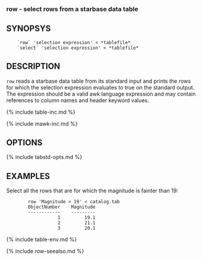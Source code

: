 
### row - select rows from a starbase data table

SYNOPSYS
--------

```
    `row` 'selection expression' < *tablefile*
    `select` 'selection expression' < *tablefile*
```

DESCRIPTION
-----------

`row` reads a starbase data table from its standard input and prints the rows
for which the selection expression evaluates to true on the standard output.
The expression should be a valid awk language expression and may contain
references to column names and header keyword values.


{% include table-inc.md %}

{% include mawk-inc.md %}

OPTIONS
-------

{% include tabstd-opts.md %}

EXAMPLES
--------

Select all the rows that are for which the magnitude is fainter than 19:

```
        row 'Magnitude > 19' < catalog.tab
        ObjectNumber    Magnitude
        ------------    ---------
                   1         19.1
                   2         21.1
                   3         20.1
```


{% include table-env.md %}

{% include row-seealso.md %}


